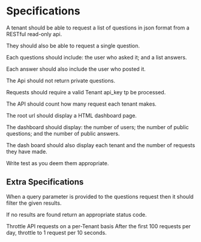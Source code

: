 
# Specifications

A tenant should be able to request a list of questions in json format from a RESTful read-only api.

They should also be able to request a single question.

Each questions should include: the user who asked it;
and a list answers.

Each answer should also include the user who posted it.

The Api should not return private questions.

Requests should require a valid Tenant api_key tp be processed.

The API should count how many request each tenant makes.

The root url should display a HTML dashboard page.

The dashboard should display: the number of users; the number of public questions; and the number of public answers.

The dash board should also display each tenant and the number of requests they have made.

Write test as you deem them appropriate. 

## Extra Specifications

When a query parameter is provided to the questions request
then it should filter the given results.

If no results are found return an appropriate status code.

Throttle API requests on a per-Tenant basis
After the first 100 requests per day, throttle to 1 request per 10 seconds.

